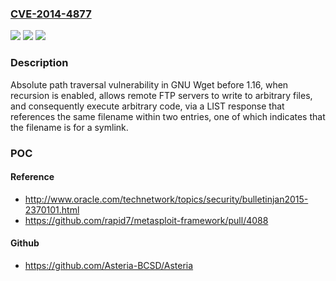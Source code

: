 ### [CVE-2014-4877](https://cve.mitre.org/cgi-bin/cvename.cgi?name=CVE-2014-4877)
![](https://img.shields.io/static/v1?label=Product&message=n%2Fa&color=blue)
![](https://img.shields.io/static/v1?label=Version&message=n%2Fa&color=blue)
![](https://img.shields.io/static/v1?label=Vulnerability&message=n%2Fa&color=brighgreen)

### Description

Absolute path traversal vulnerability in GNU Wget before 1.16, when recursion is enabled, allows remote FTP servers to write to arbitrary files, and consequently execute arbitrary code, via a LIST response that references the same filename within two entries, one of which indicates that the filename is for a symlink.

### POC

#### Reference
- http://www.oracle.com/technetwork/topics/security/bulletinjan2015-2370101.html
- https://github.com/rapid7/metasploit-framework/pull/4088

#### Github
- https://github.com/Asteria-BCSD/Asteria

